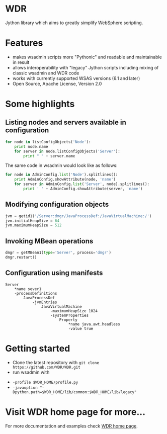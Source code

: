 WDR
===

Jython library which aims to greatly simplify WebSphere scripting.

# Features
* makes wsadmin scripts more "Pythonic" and readable and maintainable in result
* allows interoperability with "legacy" Jython scripts including mixing of classic wsadmin and WDR code
* works with currently supported WSAS versions (6.1 and later)
* Open Source, Apache License, Version 2.0

# Some highlights

## Listing nodes and servers available in configuration

```python
for node in listConfigObjects('Node'):
    print node.name
    for server in node.listConfigObjects('Server'):
        print " " + server.name
```

The same code in wsadmin would look like as follows:
```python
for node in AdminConfig.list('Node').splitlines():
    print AdminConfig.showAttribute(node, 'name')
    for server in AdminConfig.list('Server', node).splitlines():
        print ' ' + AdminConfig.showAttribute(server, 'name')
```
## Modifying configuration objects

```python
jvm = getid1('/Server:dmgr/JavaProcessDef:/JavaVirtualMachine:/')
jvm.initialHeapSize = 64
jvm.maximumHeapSize = 512
```

## Invoking MBean operations

```python
dmgr = getMBean1(type='Server', process='dmgr')
dmgr.restart()
```

## Configuration using manifests

```
Server
    *name sever1
    -processDefinitions
        JavaProcessDef
            -jvmEntries
                JavaVirtualMachine
                    -maximumHeapSize 1024
                    -systemProperties
                        Property
                            *name java.awt.headless
                            -value true
```


# Getting started

* Clone the latest repository with `git clone https://github.com/WDR/WDR.git`
* run wsadmin with 
 - `-profile $WDR_HOME/profile.py`
 - `-javaoption "-Dpython.path=$WDR_HOME/lib/common:$WDR_HOME/lib/legacy"`

# Visit WDR home page for more...

For more documentation and examples check [WDR home page](https://wdr.github.io/WDR/). 

